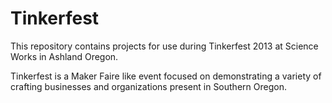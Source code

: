 Tinkerfest
==========
This repository contains projects for use during Tinkerfest 2013 at Science Works in Ashland Oregon.

Tinkerfest is a Maker Faire like event focused on demonstrating a variety of crafting businesses and organizations present in Southern Oregon.

